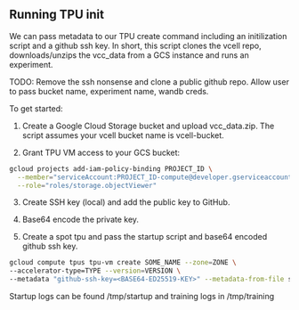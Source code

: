 ## Running TPU init

We can pass metadata to our TPU create command including an initilization script and a github ssh key. In short, this script clones the vcell repo, downloads/unzips the vcc_data from a GCS instance and runs an experiment.

TODO: Remove the ssh nonsense and clone a public github repo. Allow user to pass bucket name, experiment name, wandb creds.

To get started:

1. Create a Google Cloud Storage bucket and upload vcc_data.zip. The script assumes your vcell bucket name is vcell-bucket.

2. Grant TPU VM access to your GCS bucket:

```sh
gcloud projects add-iam-policy-binding PROJECT_ID \
  --member="serviceAccount:PROJECT_ID-compute@developer.gserviceaccount.com" \
  --role="roles/storage.objectViewer"
```

3. Create SSH key (local) and add the public key to GitHub.

4. Base64 encode the private key.

5. Create a spot tpu and pass the startup script and base64 encoded github ssh key.

```sh
gcloud compute tpus tpu-vm create SOME_NAME --zone=ZONE \
--accelerator-type=TYPE --version=VERSION \
--metadata "github-ssh-key=<BASE64-ED25519-KEY>" --metadata-from-file startup-script=tpu-init.sh --spot
```

Startup logs can be found /tmp/startup and training logs in /tmp/training

